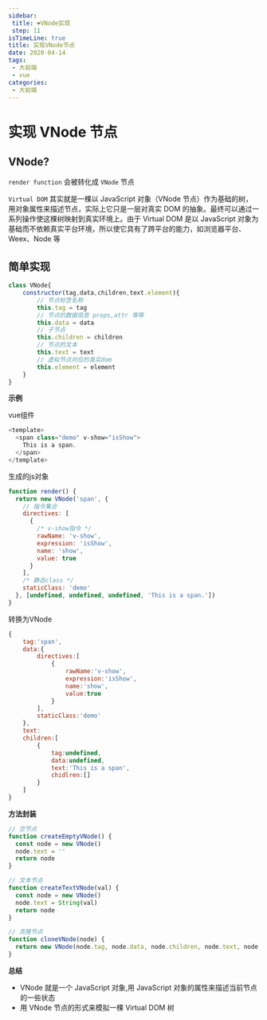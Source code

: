 ```yaml
---
sidebar:
 title: ❤VNode实现
 step: 11
isTimeLine: true
title: 实现VNode节点
date: 2020-04-14
tags:
 - 大前端
 - vue
categories:
 - 大前端
---
```

# 实现 VNode 节点
## VNode?
`render function` 会被转化成 `VNode` 节点

`Virtual DOM` 其实就是一棵以 JavaScript 对象（VNode 节点）作为基础的树，用对象属性来描述节点，实际上它只是一层对真实 DOM 的抽象。最终可以通过一系列操作使这棵树映射到真实环境上。由于 Virtual DOM 是以 JavaScript 对象为基础而不依赖真实平台环境，所以使它具有了跨平台的能力，如浏览器平台、Weex、Node 等

## 简单实现
```js
class VNode{
    constructor(tag,data,children,text.element){
        // 节点标签名称
        this.tag = tag
        // 节点的数据信息 props,attr 等等
        this.data = data
        // 子节点
        this.children = children
        // 节点的文本
        this.text = text
        // 虚拟节点对应的真实dom
        this.element = element
    }
}
```

**示例**

vue组件
```js
<template>
  <span class="demo" v-show="isShow">
    This is a span.
  </span>
</template>
```

生成的js对象
```js
function render() {
  return new VNode('span', {
    // 指令集合
    directives: [
      {
        /* v-show指令 */
        rawName: 'v-show',
        expression: 'isShow',
        name: 'show',
        value: true
      }
    ],
    /* 静态class */
    staticClass: 'demo'
  }, [undefined, undefined, undefined, 'This is a span.'])
}
```
转换为VNode
```js
{
    tag:'span',
    data:{
        directives:[
            {
                rawName:'v-show',
                expression:'isShow',
                name:'show',
                value:true
            }
        ],
        staticClass:'demo'
    },
    text:
    children:[
        {
            tag:undefined,
            data:undefined,
            text:'This is a span',
            chidlren:[]
        }
    ]
}
```

**方法封装**
```js
// 空节点
function createEmptyVNode() {
  const node = new VNode()
  node.text = ''
  return node
}

// 文本节点
function createTextVNode(val) {
  const node = new VNode()
  node.text = String(val)
  return node
}

// 克隆节点
function cloneVNode(node) {
  return new VNode(node.tag, node.data, node.children, node.text, node.element)
}
```
**总结**

* VNode 就是一个 JavaScript 对象,用 JavaScript 对象的属性来描述当前节点的一些状态
* 用 VNode 节点的形式来模拟一棵 Virtual DOM 树
